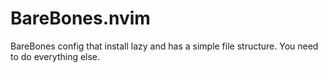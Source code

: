 # BareBones.nvim
BareBones config that install lazy and has a simple file structure. You need to do everything else.
